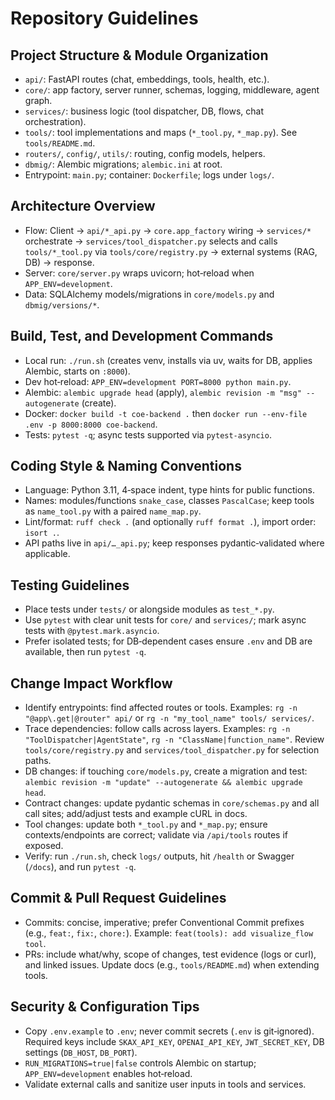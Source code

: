 # Repository Guidelines

## Project Structure & Module Organization
- `api/`: FastAPI routes (chat, embeddings, tools, health, etc.).
- `core/`: app factory, server runner, schemas, logging, middleware, agent graph.
- `services/`: business logic (tool dispatcher, DB, flows, chat orchestration).
- `tools/`: tool implementations and maps (`*_tool.py`, `*_map.py`). See `tools/README.md`.
- `routers/`, `config/`, `utils/`: routing, config models, helpers.
- `dbmig/`: Alembic migrations; `alembic.ini` at root.
- Entrypoint: `main.py`; container: `Dockerfile`; logs under `logs/`.

## Architecture Overview
- Flow: Client → `api/*_api.py` → `core.app_factory` wiring → `services/*` orchestrate → `services/tool_dispatcher.py` selects and calls `tools/*_tool.py` via `tools/core/registry.py` → external systems (RAG, DB) → response.
- Server: `core/server.py` wraps uvicorn; hot‑reload when `APP_ENV=development`.
- Data: SQLAlchemy models/migrations in `core/models.py` and `dbmig/versions/*`.

## Build, Test, and Development Commands
- Local run: `./run.sh` (creates venv, installs via uv, waits for DB, applies Alembic, starts on `:8000`).
- Dev hot‑reload: `APP_ENV=development PORT=8000 python main.py`.
- Alembic: `alembic upgrade head` (apply), `alembic revision -m "msg" --autogenerate` (create).
- Docker: `docker build -t coe-backend .` then `docker run --env-file .env -p 8000:8000 coe-backend`.
- Tests: `pytest -q`; async tests supported via `pytest-asyncio`.

## Coding Style & Naming Conventions
- Language: Python 3.11, 4‑space indent, type hints for public functions.
- Names: modules/functions `snake_case`, classes `PascalCase`; keep tools as `name_tool.py` with a paired `name_map.py`.
- Lint/format: `ruff check .` (and optionally `ruff format .`), import order: `isort .`.
- API paths live in `api/…_api.py`; keep responses pydantic‑validated where applicable.

## Testing Guidelines
- Place tests under `tests/` or alongside modules as `test_*.py`.
- Use `pytest` with clear unit tests for `core/` and `services/`; mark async tests with `@pytest.mark.asyncio`.
- Prefer isolated tests; for DB‑dependent cases ensure `.env` and DB are available, then run `pytest -q`.

## Change Impact Workflow
- Identify entrypoints: find affected routes or tools. Examples: `rg -n "@app\.get|@router" api/` or `rg -n "my_tool_name" tools/ services/`.
- Trace dependencies: follow calls across layers. Examples: `rg -n "ToolDispatcher|AgentState"`, `rg -n "ClassName|function_name"`. Review `tools/core/registry.py` and `services/tool_dispatcher.py` for selection paths.
- DB changes: if touching `core/models.py`, create a migration and test: `alembic revision -m "update" --autogenerate && alembic upgrade head`.
- Contract changes: update pydantic schemas in `core/schemas.py` and all call sites; add/adjust tests and example cURL in docs.
- Tool changes: update both `*_tool.py` and `*_map.py`; ensure contexts/endpoints are correct; validate via `/api/tools` routes if exposed.
- Verify: run `./run.sh`, check `logs/` outputs, hit `/health` or Swagger (`/docs`), and run `pytest -q`.

## Commit & Pull Request Guidelines
- Commits: concise, imperative; prefer Conventional Commit prefixes (e.g., `feat:`, `fix:`, `chore:`). Example: `feat(tools): add visualize_flow tool`.
- PRs: include what/why, scope of changes, test evidence (logs or curl), and linked issues. Update docs (e.g., `tools/README.md`) when extending tools.

## Security & Configuration Tips
- Copy `.env.example` to `.env`; never commit secrets (`.env` is git‑ignored). Required keys include `SKAX_API_KEY`, `OPENAI_API_KEY`, `JWT_SECRET_KEY`, DB settings (`DB_HOST`, `DB_PORT`).
- `RUN_MIGRATIONS=true|false` controls Alembic on startup; `APP_ENV=development` enables hot‑reload.
- Validate external calls and sanitize user inputs in tools and services.
